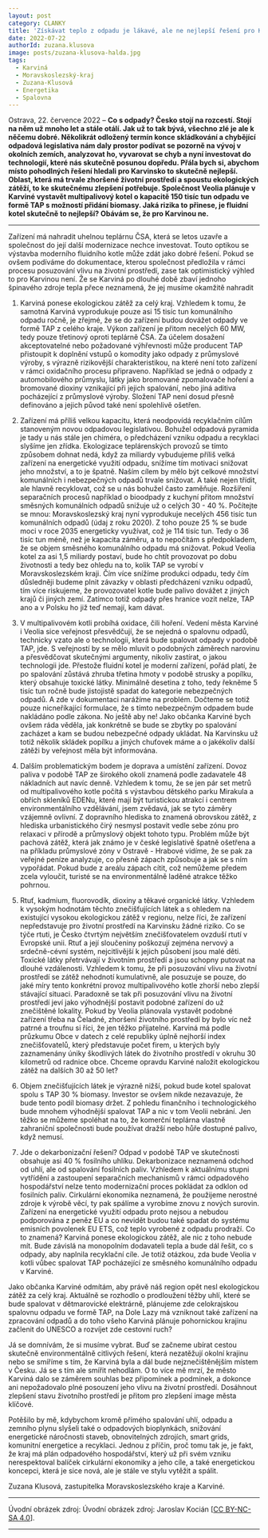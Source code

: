 ```yaml
---
layout: post
category: CLANKY
title: 'Získávat teplo z odpadu je lákavé, ale ne nejlepší řešení pro Karvinsko'		
date: 2022-07-22
authorId: zuzana.klusova		
image: posts/zuzana-klusova-halda.jpg
tags:				
  - Karviná		
  - Moravskoslezský-kraj		
  - Zuzana-Klusová
  - Energetika
  - Spalovna
---
```


Ostrava, 22. července 2022 – **Co s odpady? Česko stojí na rozcestí. Stojí na něm už mnoho let a stále otálí. Jak už to tak bývá, všechno zlé je ale k něčemu dobré. Několikrát odložený termín konce skládkování a chybějící odpadová legislativa nám daly prostor podívat se pozorně na vývoj v okolních zemích, analyzovat ho, vyvarovat se chyb a nyní investovat do technologií, které nás skutečně posunou dopředu. Přála bych si, abychom místo pohodlných řešení hledali pro Karvinsko to skutečně nejlepší. Oblast, která má trvale zhoršené životní prostředí a spoustu ekologických zátěží, to ke skutečnému zlepšení potřebuje. Společnost Veolia plánuje v Karviné vystavět multipalivový kotel o kapacitě 150 tisíc tun odpadu ve formě TAP s možností přidání biomasy. Jaká rizika to přinese, je fluidní kotel skutečně to nejlepší? Obávám se, že pro Karvinou ne.**

<hr />

Zařízení má nahradit uhelnou teplárnu ČSA, která se letos uzavře a společnost do její další modernizace nechce investovat. Touto optikou se výstavba moderního fluidního kotle může zdát jako dobré řešení. Pokud se ovšem podíváme do dokumentace, kterou společnost předložila v rámci procesu posuzování vlivu na životní prostředí, zase tak optimistický výhled to pro Karvinou není. Že se Karviná po dlouhé době zbaví jednoho špinavého zdroje tepla přece neznamená, že jej musíme okamžitě nahradit

1. Karviná ponese ekologickou zátěž za celý kraj. Vzhledem k tomu, že samotná Karviná vyprodukuje pouze asi 15 tisíc tun komunálního odpadu ročně, je zřejmé, že se do zařízení budou dovážet odpady ve formě TAP z celého kraje. Výkon zařízení je přitom necelých 60 MW, tedy pouze třetinový oproti teplárně ČSA. Za účelem dosažení akceptovatelné nebo požadované výhřevnosti může producent TAP přistoupit k doplnění vstupů o komodity jako odpady z průmyslové výroby, s výrazně rizikovější charakteristikou, na které není toto zařízení v rámci oxidačního procesu připraveno. Například se jedná o odpady z automobilového průmyslu, látky jako bromované zpomalovače hoření a bromované dioxiny vznikající  při jejich spalování, nebo jiná aditiva pocházející z průmyslové výroby. Složení TAP není dosud přesně definováno a jejich původ také není spolehlivě ošetřen.

2. Zařízení má příliš velkou kapacitu, která neodpovídá recyklačním cílům stanoveným novou odpadovou legislativou. Bohužel odpadová pyramida je tady u nás stále jen chiméra, o předcházení vzniku odpadu a recyklaci slyšíme jen zřídka. Ekologizace teplárenských provozů se tímto způsobem dohnat nedá, když za miliardy vybudujeme příliš velká zařízení na energetické využití odpadu, snížíme tím motivaci snižovat jeho množství, a to je špatně. Naším cílem by mělo být celkové množství komunálních i nebezpečných odpadů trvale snižovat. A také nejen třídit, ale hlavně recyklovat, což se u nás bohužel často zaměňuje. Rozšíření separačních procesů například o bioodpady z kuchyní přitom množství směsných komunálních odpadů snižuje už o celých 30 - 40 %. Počítejte se mnou: Moravskoslezský kraj nyní vyprodukuje necelých 456 tisíc tun komunálních odpadů (údaj z roku 2020). Z toho pouze 25 % se bude moci v roce 2035 energeticky využívat, což je 114 tisíc tun. Tedy o 36 tisíc tun méně, než je kapacita záměru, a to nepočítám s předpokladem, že se objem směsného komunálního odpadu má snižovat. Pokud Veolia kotel za asi 1,5 miliardy postaví, bude ho chtít provozovat po dobu životnosti a tedy bez ohledu na to, kolik TAP se vyrobí v Moravskoslezském kraji. Čím více snížíme produkci odpadu, tedy čím důsledněji budeme plnit závazky v oblasti předcházení vzniku odpadů, tím více riskujeme, že provozovatel kotle bude palivo dovážet z jiných krajů či jiných zemí. Zatímco totiž odpady přes hranice vozit nelze, TAP ano a v Polsku ho již teď nemají, kam dávat.

3. V multipalivovém kotli probíhá oxidace, čili hoření. Vedení města Karviné i Veolia sice veřejnost přesvědčují, že se nejedná o spalovnu odpadů, technicky vzato ale o technologii, která bude spalovat odpady v podobě TAP, jde. S veřejností by se mělo mluvit o podobných záměrech narovinu a přesvědčovat skutečnými argumenty, nikoliv zastírat, o jakou technologii jde. Přestože fluidní kotel je moderní zařízení, pořád platí, že po spalování zůstává zhruba třetina hmoty v podobě strusky a popílku, který obsahuje toxické látky. Minimálně desetina z toho, tedy řekněme 5 tisíc tun ročně bude jistojistě spadat do kategorie nebezpečných odpadů. A zde v dokumentaci narážíme na problém. Dočteme se totiž pouze nicneříkající formulace, že s tímto nebezpečným odpadem bude nakládáno podle zákona. No ještě aby ne! Jako občanka Karviné bych ovšem ráda věděla, jak konkrétně se bude se zbytky po spalování zacházet a kam se budou nebezpečné odpady ukládat. Na Karvinsku už totiž několik skládek popílku a jiných chuťovek máme a o jakékoliv další zátěži by veřejnost měla být informována.

4. Dalším problematickým bodem je doprava a umístění zařízení. Dovoz paliva v podobě TAP ze širokého okolí znamená podle zadavatele 48 nákladních aut navíc denně. Vzhledem k tomu, že se jen pár set metrů od multipalivového kotle počítá s výstavbou dětského parku Mirakula a obřích skleníků EDENu, které mají být turistickou atrakcí i centrem environmentálního vzdělávání, jsem zvědavá, jak se tyto záměry vzájemně ovlivní. Z dopravního hlediska to znamená obrovskou zátěž, z hlediska urbanistického čirý nesmysl postavit vedle sebe zónu pro relaxaci v přírodě a průmyslový objekt tohoto typu. Problém může být pachová zátěž, která jak známo  je v české legislativě špatně ošetřena a na příkladu průmyslové zóny v Ostravě - Hrabové vidíme, že se pak za veřejné peníze analyzuje, co přesně zápach způsobuje a jak se s ním vypořádat. Pokud bude z areálu zápach cítit, což nemůžeme předem zcela vyloučit, turisté se na environmentálně laděné atrakce těžko pohrnou.

5. Rtuť, kadmium, fluorovodík, dioxiny a těkavé organické látky. Vzhledem k vysokým hodnotám těchto znečišťujících látek a s ohledem na existující vysokou ekologickou zátěž v regionu, nelze říci, že zařízení nepředstavuje pro životní prostředí na Karvinsku žádné riziko. Co se týče rtuti, je Česko čtvrtým největším znečišťovatelem ovzduší rtutí v Evropské unii. Rtuť a její sloučeniny poškozují zejména nervový a srdečně-cévní systém, nejcitlivější k jejich působení jsou malé děti. Toxické látky přetrvávají v životním prostředí a jsou schopny putovat na dlouhé vzdálenosti. Vzhledem k tomu, že při posuzování vlivu na životní prostředí se zátěž nehodnotí kumulativně, ale posuzuje se pouze, do jaké míry tento konkrétní provoz multipalivového kotle zhorší nebo zlepší stávající situaci. Paradoxně se tak při posuzování vlivu na životní prostředí jeví jako výhodnější postavit podobné zařízení do už znečištěné lokality. Pokud by Veolia plánovala vystavět podobné zařízení třeba na Čeladné, zhoršení životního prostředí by bylo víc než patrné a troufnu si říci, že jen těžko přijatelné. Karviná má podle průzkumu Obce v datech z celé republiky úplně nejhorší index znečišťovatelů, který představuje počet firem, u kterých byly zaznamenány úniky škodlivých látek do životního prostředí v okruhu 30 kilometrů od radnice obce. Chceme opravdu Karviné naložit ekologickou zátěž na dalších 30 až 50 let?

6. Objem znečišťujících látek je výrazně nižší, pokud bude kotel spalovat spolu s TAP 30 % biomasy. Investor se ovšem nikde nezavazuje, že bude tento podíl biomasy držet. Z pohledu finančního i technologického bude mnohem výhodnější spalovat TAP a nic v tom Veolii nebrání. Jen těžko se můžeme spoléhat na to, že komerční teplárna vlastně zahraniční společnosti bude používat dražší nebo hůře dostupné palivo, když nemusí.

7. Jde o dekarbonizační řešení? Odpad v podobě TAP ve skutečnosti obsahuje asi 40 % fosilního uhlíku. Dekarbonizace neznamená odchod od uhlí, ale od spalování fosilních paliv. Vzhledem k aktuálnímu stupni vytřídění a zastoupení separačních mechanismů v rámci odpadového hospodářství nelze tento modernizační proces pokládat za odklon od fosilních paliv. Cirkulární ekonomika neznamená, že použijeme nerostné zdroje k výrobě věcí, ty pak spálíme a vyrobíme znovu z nových surovin. Zařízení na energetické využití odpadu proto nejsou a nebudou podporována z peněz EU a co nevidět budou také spadat do systému emisních povolenek EU ETS, což teplo vyrobené z odpadu prodraží. Co to znamená? Karviná ponese ekologickou zátěž, ale nic z toho nebude mít. Bude závislá na monopolním dodavateli tepla a bude dál řešit, co s odpady, aby naplnila recyklační cíle. Je totiž otázkou, zda bude Veolia v kotli vůbec spalovat TAP pocházející ze směsného komunálního odpadu v Karviné.

Jako občanka Karviné odmítám, aby právě náš region opět nesl ekologickou zátěž za celý kraj. Aktuálně se rozhodlo o prodloužení těžby uhlí, které se bude spalovat v dětmarovické elektrárně, plánujeme zde celokrajskou spalovnu odpadu ve formě TAP, na Dole Lazy má vzniknout také zařízení na zpracování odpadů a do toho všeho Karviná plánuje pohornickou krajinu začlenit do UNESCO a rozvíjet zde cestovní ruch?

Já se domnívám, že si musíme vybrat. Buď se začneme ubírat cestou skutečně environmentálně citlivých řešení, která nezatěžují okolní krajinu nebo se smíříme s tím, že Karviná byla a dál bude nejznečištěnějším místem v Česku. Já se s tím ale smířit nehodlám. O to více mě mrzí, že město Karviná dalo se záměrem souhlas bez připomínek a podmínek, a dokonce ani nepožadovalo plné posouzení jeho vlivu na životní prostředí. Dosáhnout zlepšení stavu životního prostředí je přitom pro zlepšení image města klíčové.

Potěšilo by mě, kdybychom kromě přímého spalování uhlí, odpadu a zemního plynu slyšeli také o odpadových bioplynkách, snižování energetické náročnosti staveb, obnovitelných zdrojích, smart grids, komunitní energetice a recyklaci. Jednou z příčin, proč tomu tak je, je fakt, že kraj má plán odpadového hospodářství,  který už při svém vzniku nerespektoval balíček cirkulární ekonomiky a jeho cíle, a také energetickou koncepci, která je sice nová, ale je stále ve stylu vytěžit a spálit.

Zuzana Klusová, zastupitelka Moravskoslezského kraje a Karviné.

---

Úvodní obrázek zdroj:
Úvodní obrázek zdroj: Jaroslav Kocián \[[CC BY-NC-SA 4.0](https://creativecommons.org/licenses/by-nc-sa/4.0/deed.cs)\].


- - -
